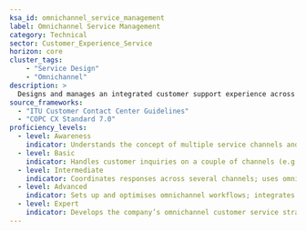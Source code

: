 ```yaml
---  
ksa_id: omnichannel_service_management  
label: Omnichannel Service Management  
category: Technical  
sector: Customer_Experience_Service  
horizon: core 
cluster_tags: 
    - "Service Design"
    - "Omnichannel"
description: >  
  Designs and manages an integrated customer support experience across channels (phone, email, live chat, social media, chatbots); ensures consistency in service quality, tracks cross-channel customer journeys, and deploys appropriate tools (helpdesk software, AI assistants) for unified support.  
source_frameworks:  
  - "ITU Customer Contact Center Guidelines"  
  - "COPC CX Standard 7.0"
proficiency_levels:  
  - level: Awareness  
    indicator: Understands the concept of multiple service channels and why consistency is important.  
  - level: Basic  
    indicator: Handles customer inquiries on a couple of channels (e.g. phone and email) with guidance; uses basic helpdesk software features.  
  - level: Intermediate  
    indicator: Coordinates responses across several channels; uses omnichannel platform features (ticket merging, channel switching) to manage customer issues.  
  - level: Advanced  
    indicator: Sets up and optimises omnichannel workflows; integrates a new channel (e.g. social or chatbot) into support operations; monitors KPI across channels for consistency.  
  - level: Expert  
    indicator: Develops the company’s omnichannel customer service strategy; implements cutting-edge solutions (AI-driven chat, unified customer profiles) in line with best-practice guidelines (e.g. ITU standards); trains team for seamless multi-channel support.  
---  
```

